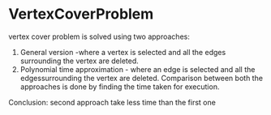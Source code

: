 # VertexCoverProblem
vertex cover problem is solved using two approaches:
1. General version -where a vertex is selected and all the edges surrounding the vertex are deleted.
2. Polynomial time approximation - where an edge is selected and all the edgessurrounding the vertex are deleted.
Comparison between both the approaches is done by finding the time taken for execution.

Conclusion: second approach take less time than the first one

